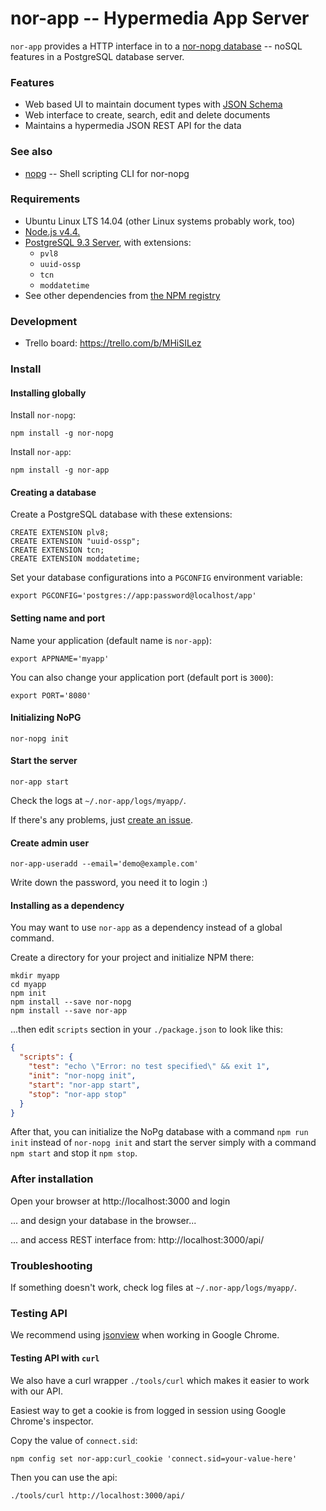 nor-app -- Hypermedia App Server
================================

`nor-app` provides a HTTP interface in to a [nor-nopg 
database](https://github.com/sendanor/nor-nopg) -- noSQL features in a 
PostgreSQL database server.

### Features

* Web based UI to maintain document types with [JSON Schema](http://json-schema.org/)
* Web interface to create, search, edit and delete documents
* Maintains a hypermedia JSON REST API for the data

### See also

* [nopg](https://github.com/sendanor/nor-nopg-cli) -- Shell scripting CLI for nor-nopg

### Requirements

* Ubuntu Linux LTS 14.04 (other Linux systems probably work, too)
* [Node.js v4.4.](http://nodejs.org)
* [PostgreSQL 9.3 Server](https://www.postgresql.org/), with extensions:
  * `pvl8`
  * `uuid-ossp`
  * `tcn`
  * `moddatetime`
* See other dependencies from [the NPM registry](https://www.npmjs.com/package/nor-app)

### Development

* Trello board: https://trello.com/b/MHiSILez

### Install

#### Installing globally

Install `nor-nopg`: 

```
npm install -g nor-nopg
```

Install `nor-app`: 

```
npm install -g nor-app
```

#### Creating a database

Create a PostgreSQL database with these extensions:

```
CREATE EXTENSION plv8;
CREATE EXTENSION "uuid-ossp";
CREATE EXTENSION tcn;
CREATE EXTENSION moddatetime;
```

Set your database configurations into a `PGCONFIG` environment variable: 

```
export PGCONFIG='postgres://app:password@localhost/app'
```

#### Setting name and port

Name your application (default name is `nor-app`): 

```
export APPNAME='myapp'
```

You can also change your application port (default port is `3000`):

```
export PORT='8080'
```

#### Initializing NoPG

```
nor-nopg init
```

#### Start the server

```
nor-app start
```

Check the logs at `~/.nor-app/logs/myapp/`. 

If there's any problems, just [create an issue](https://github.com/sendanor/nor-app/issues).

#### Create admin user

```
nor-app-useradd --email='demo@example.com'
```

Write down the password, you need it to login :)

#### Installing as a dependency

You may want to use `nor-app` as a dependency instead of a global command.

Create a directory for your project and initialize NPM there:

```
mkdir myapp
cd myapp
npm init
npm install --save nor-nopg
npm install --save nor-app
```

...then edit `scripts` section in your `./package.json` to look like this:

```json
{
  "scripts": {
    "test": "echo \"Error: no test specified\" && exit 1",
    "init": "nor-nopg init",
    "start": "nor-app start",
    "stop": "nor-app stop"
  }
}
```

After that, you can initialize the NoPg database with a command 
`npm run init` instead of `nor-nopg init` and start the server simply 
with a command `npm start` and stop it `npm stop`.

### After installation

Open your browser at http://localhost:3000 and login

... and design your database in the browser...

... and access REST interface from: http://localhost:3000/api/

### Troubleshooting

If something doesn't work, check log files at `~/.nor-app/logs/myapp/`.

### Testing API

We recommend using [jsonview](https://chrome.google.com/webstore/detail/jsonview/chklaanhfefbnpoihckbnefhakgolnmc) when working in Google Chrome.

#### Testing API with `curl`

We also have a curl wrapper `./tools/curl` which makes it easier to work with our API.

Easiest way to get a cookie is from logged in session using Google Chrome's inspector. 

Copy the value of `connect.sid`:

```
npm config set nor-app:curl_cookie 'connect.sid=your-value-here'
```

Then you can use the api:

```
./tools/curl http://localhost:3000/api/
```

